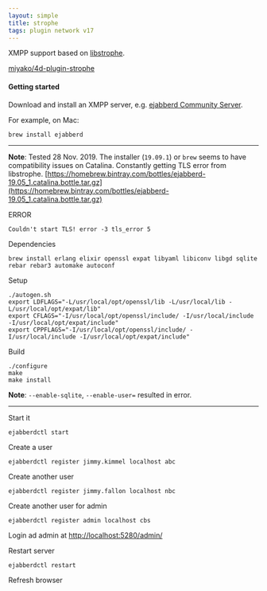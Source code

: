 ```yaml
---
layout: simple
title: strophe
tags: plugin network v17
---
```


XMPP support based on [libstrophe](http://strophe.im/libstrophe/).

<!--more-->

[miyako/4d-plugin-strophe](https://github.com/miyako/4d-plugin-strophe/)

#### Getting started

Download and install an XMPP server, e.g. [ejabberd Community Server](https://www.ejabberd.im).

For example, on Mac:

```
brew install ejabberd
```

---

**Note**: Tested 28 Nov. 2019. The installer (``19.09.1``) or ``brew`` seems to have compatibility issues on Catalina. Constantly getting TLS error from libstrophe. [https://homebrew.bintray.com/bottles/ejabberd-19.05_1.catalina.bottle.tar.gz](https://homebrew.bintray.com/bottles/ejabberd-19.05_1.catalina.bottle.tar.gz)

ERROR

```
Couldn't start TLS! error -3 tls_error 5
```

Dependencies

```
brew install erlang elixir openssl expat libyaml libiconv libgd sqlite rebar rebar3 automake autoconf 
```

Setup

```
./autogen.sh
export LDFLAGS="-L/usr/local/opt/openssl/lib -L/usr/local/lib -L/usr/local/opt/expat/lib"
export CFLAGS="-I/usr/local/opt/openssl/include/ -I/usr/local/include -I/usr/local/opt/expat/include"
export CPPFLAGS="-I/usr/local/opt/openssl/include/ -I/usr/local/include -I/usr/local/opt/expat/include"
```

Build

```
./configure
make 
make install
```

**Note**: ``--enable-sqlite``, ``--enable-user=`` resulted in error.

---

Start it

```
ejabberdctl start
```

Create a user 

```
ejabberdctl register jimmy.kimmel localhost abc
```

Create another user 

```
ejabberdctl register jimmy.fallon localhost nbc
```

Create another user for admin

```
ejabberdctl register admin localhost cbs
```

Login ad admin at [http://localhost:5280/admin/](http://localhost:5280/admin/)

Restart server

```
ejabberdctl restart
```

Refresh browser
